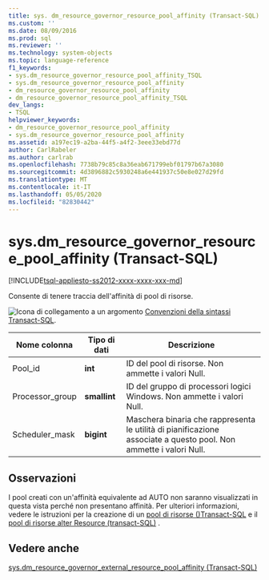 ```yaml
---
title: sys. dm_resource_governor_resource_pool_affinity (Transact-SQL) | Microsoft Docs
ms.custom: ''
ms.date: 08/09/2016
ms.prod: sql
ms.reviewer: ''
ms.technology: system-objects
ms.topic: language-reference
f1_keywords:
- sys.dm_resource_governor_resource_pool_affinity_TSQL
- sys.dm_resource_governor_resource_pool_affinity
- dm_resource_governor_resource_pool_affinity
- dm_resource_governor_resource_pool_affinity_TSQL
dev_langs:
- TSQL
helpviewer_keywords:
- dm_resource_governor_resource_pool_affinity
- sys.dm_resource_governor_resource_pool_affinity
ms.assetid: a197ec19-a2ba-44f5-a4f2-3eee33ebd77d
author: CarlRabeler
ms.author: carlrab
ms.openlocfilehash: 7738b79c85c8a36eab671799ebf01797b67a3080
ms.sourcegitcommit: 4d3896882c5930248a6e441937c50e8e027d29fd
ms.translationtype: MT
ms.contentlocale: it-IT
ms.lasthandoff: 05/05/2020
ms.locfileid: "82830442"
---
```

# <a name="sysdm_resource_governor_resource_pool_affinity-transact-sql"></a>sys.dm_resource_governor_resource_pool_affinity (Transact-SQL)
[!INCLUDE[tsql-appliesto-ss2012-xxxx-xxxx-xxx-md](../../includes/tsql-appliesto-ss2012-xxxx-xxxx-xxx-md.md)]

  Consente di tenere traccia dell'affinità di pool di risorse.  
  
 ![Icona di collegamento a un argomento](../../database-engine/configure-windows/media/topic-link.gif "Icona di collegamento a un argomento") [Convenzioni della sintassi Transact-SQL](../../t-sql/language-elements/transact-sql-syntax-conventions-transact-sql.md).  
  
|Nome colonna|Tipo di dati|Descrizione|  
|----------------|---------------|-----------------|  
|Pool_id|**int**|ID del pool di risorse. Non ammette i valori Null.|  
|Processor_group|**smallint**|ID del gruppo di processori logici Windows. Non ammette i valori Null.|  
|Scheduler_mask|**bigint**|Maschera binaria che rappresenta le utilità di pianificazione associate a questo pool. Non ammette i valori Null.|  
  
## <a name="remarks"></a>Osservazioni  
 I pool creati con un'affinità equivalente ad AUTO non saranno visualizzati in questa vista perché non presentano affinità. Per ulteriori informazioni, vedere le istruzioni per la creazione di un [pool di risorse &#40;&#41;Transact-SQL](../../t-sql/statements/create-resource-pool-transact-sql.md) e il [pool di risorse alter Resource &#40;transact-SQL&#41;](../../t-sql/statements/alter-resource-pool-transact-sql.md) .  
  
## <a name="see-also"></a>Vedere anche  
 [sys.dm_resource_governor_external_resource_pool_affinity &#40;Transact-SQL&#41;](../../relational-databases/system-dynamic-management-views/sys-dm-resource-governor-external-resource-pool-affinity-transact-sql.md)  
  
  
